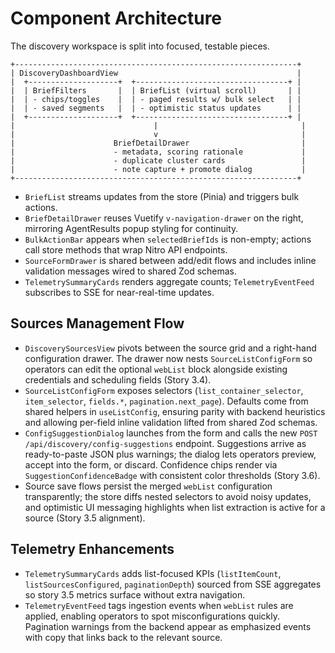 # Component Architecture
The discovery workspace is split into focused, testable pieces.

```
+---------------------------------------------------------------+
| DiscoveryDashboardView                                        |
|  +--------------------+  +----------------------------------+ |
|  | BriefFilters       |  | BriefList (virtual scroll)       | |
|  | - chips/toggles    |  | - paged results w/ bulk select   | |
|  | - saved segments   |  | - optimistic status updates      | |
|  +--------------------+  +----------------------------------+ |
|                               |                                |
|                               v                                |
|                      BriefDetailDrawer                         |
|                      - metadata, scoring rationale             |
|                      - duplicate cluster cards                 |
|                      - note capture + promote dialog           |
+---------------------------------------------------------------+
```

- `BriefList` streams updates from the store (Pinia) and triggers bulk actions.
- `BriefDetailDrawer` reuses Vuetify `v-navigation-drawer` on the right, mirroring AgentResults popup styling for continuity.
- `BulkActionBar` appears when `selectedBriefIds` is non-empty; actions call store methods that wrap Nitro API endpoints.
- `SourceFormDrawer` is shared between add/edit flows and includes inline validation messages wired to shared Zod schemas.
- `TelemetrySummaryCards` renders aggregate counts; `TelemetryEventFeed` subscribes to SSE for near-real-time updates.

## Sources Management Flow
- `DiscoverySourcesView` pivots between the source grid and a right-hand configuration drawer. The drawer now nests `SourceListConfigForm` so operators can edit the optional `webList` block alongside existing credentials and scheduling fields (Story 3.4).
- `SourceListConfigForm` exposes selectors (`list_container_selector`, `item_selector`, `fields.*`, `pagination.next_page`). Defaults come from shared helpers in `useListConfig`, ensuring parity with backend heuristics and allowing per-field inline validation lifted from shared Zod schemas.
- `ConfigSuggestionDialog` launches from the form and calls the new `POST /api/discovery/config-suggestions` endpoint. Suggestions arrive as ready-to-paste JSON plus warnings; the dialog lets operators preview, accept into the form, or discard. Confidence chips render via `SuggestionConfidenceBadge` with consistent color thresholds (Story 3.6).
- Source save flows persist the merged `webList` configuration transparently; the store diffs nested selectors to avoid noisy updates, and optimistic UI messaging highlights when list extraction is active for a source (Story 3.5 alignment).

## Telemetry Enhancements
- `TelemetrySummaryCards` adds list-focused KPIs (`listItemCount`, `listSourcesConfigured`, `paginationDepth`) sourced from SSE aggregates so story 3.5 metrics surface without extra navigation.
- `TelemetryEventFeed` tags ingestion events when `webList` rules are applied, enabling operators to spot misconfigurations quickly. Pagination warnings from the backend appear as emphasized events with copy that links back to the relevant source.
